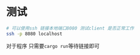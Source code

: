 # 测试
```bash
# 可以使用ssh 链接本地端口8080 测试client 是否正常工作
ssh -p 8080 localhost
```

对于程序 只需要```cargo run```等待链接即可